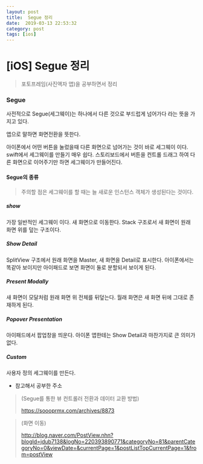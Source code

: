 ```yaml
---
layout: post
title:  Segue 정리
date:  2019-03-13 22:53:32
category: post
tags: [ios]
---
```


# [iOS] Segue 정리

> 포토프레임(사진액자 앱)을 공부하면서 정리



### Segue

사전적으로 Segue(세그웨이)는 하나에서 다른 것으로 부드럽게 넘어가다 라는 뜻을 가지고 있다.

앱으로 말하면 화면전환을 뜻한다. 

아이폰에서 어떤 버튼을 눌렀을때 다른 화면으로 넘어가는 것이 바로 세그웨이 이다. swift에서 세그웨이를 만들기 매우 쉽다. 스토리보드에서 버튼을 컨트롤 드래그 하여 다른 화면으로 이어주기만 하면 세그웨이가 만들어진다.



#### Segue의 종류

> 주의할 점은 세그웨이를 할 때는 늘 새로운 인스턴스 객체가 생성된다는 것이다.



##### show

가장 일반적인 세그웨이 이다. 새 화면으로 이동한다. Stack 구조로서 새 화면이 원래 화면 위를 덮는 구조이다.

##### Show Detail

SplitView 구조에서 원래 화면을 Master, 새 화면을 Detail로 표시한다. 아이폰에서는 똑같아 보이지만 아이패드로 보면 화면이 둘로 분할되서 보이게 된다.

##### Present Modally

새 화면이 모달처럼 원래 화면 위 전체를 뒤덮는다. 월래 화면은 새 화면 뒤에 그대로 존재하게 된다.

##### Popover Presentation

아이패드에서 팝업창을 띄운다. 아이폰 앱한테는 Show Detail과 마찬가지로 큰 의미가 없다.

##### Custom

사용자 정의 세그웨이를 만든다.



* 참고해서 공부한 주소

> (Segue를 통한 뷰 컨트롤러 전환과 데이터 교환 방법)
>
> https://soooprmx.com/archives/8873

> (화면 이동)
>
> http://blog.naver.com/PostView.nhn?blogId=jdub7138&logNo=220393890771&categoryNo=81&parentCategoryNo=0&viewDate=&currentPage=1&postListTopCurrentPage=1&from=postView
>
> 















